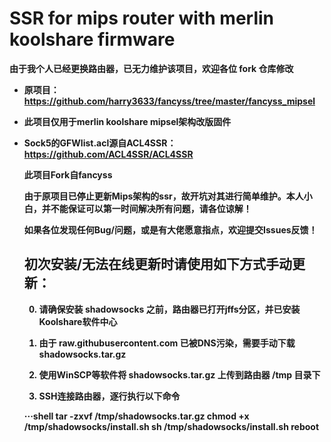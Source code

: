 # SSR for mips router with merlin koolshare firmware

<b>由于我个人已经更换路由器，已无力维护该项目，欢迎各位 fork 仓库修改

* <b>原项目：https://github.com/harry3633/fancyss/tree/master/fancyss_mipsel</b>
* <b>此项目仅用于merlin koolshare mipsel架构改版固件</b>
* <b>Sock5的GFWlist.acl源自ACL4SSR：https://github.com/ACL4SSR/ACL4SSR</b>

    此项目Fork自fancyss

    由于原项目已停止更新Mips架构的ssr，故开坑对其进行简单维护。本人小白，并不能保证可以第一时间解决所有问题，请各位谅解！

    如果各位发现任何Bug/问题，或是有大佬愿意指点，欢迎提交Issues反馈！

    ## 初次安装/无法在线更新时请使用如下方式手动更新：

    0. 请确保安装 shadowsocks 之前，路由器已打开jffs分区，并已安装Koolshare软件中心

    1. 由于 raw.githubusercontent.com 已被DNS污染，需要手动下载 shadowsocks.tar.gz

    2. 使用WinSCP等软件将 shadowsocks.tar.gz 上传到路由器 /tmp 目录下

    3. SSH连接路由器，逐行执行以下命令

    ···shell
    tar -zxvf /tmp/shadowsocks.tar.gz
    chmod +x /tmp/shadowsocks/install.sh
    sh /tmp/shadowsocks/install.sh
    reboot
    ```
